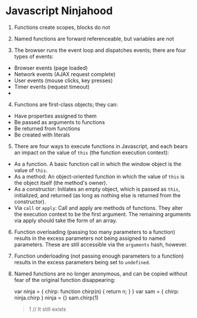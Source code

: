 # Javascript Ninjahood

1) Functions create scopes, blocks do not

2) Named functions are forward referenceable, but variables are not

3) The browser runs the event loop and dispatches events; there are four types of events:

* Browser events (page loaded)
* Network events (AJAX request complete)
* User events (mouse clicks, key presses)
* Timer events (request timeout)
* 
4) Functions are first-class objects; they can:

* Have properties assigned to them
* Be passed as arguments to functions
* Be returned from functions
* Be created with literals

5) There are four ways to execute functions in Javascript, and each bears an impact on the value of `this` (the function execution context):

* As a function. A basic function call in which the window object is the value of `this`.
* As a method: An object-oriented function in which the value of `this` is the object itself (the method's owner).
* As a constructor: Initiates an empty object, which is passed as `this`, initialized, and returned (as long as nothing else is returned from the constructor).
* Via `call` or `apply`: Call and apply are methods of functions. They alter the execution context to be the first argument. The remaining arguments via apply should take the form of an array.

6) Function overloading (passing too many parameters to a function) results in the excess parameters not being assigned to named parameters. These are still accessible via the `arguments` hash, however.

7) Function underloading (not passing enough parameters to a function) results in the excess parameters being set to `undefined`.

8) Named functions are no longer anonymous, and can be copied without fear of the original function disappearing:

	var ninja = { chirp: function chirp(n) { return n; } }
	var sam = { chirp: ninja.chirp }
	ninja = {}
	sam.chirp(1)
	> 1
	// It still exists
	


